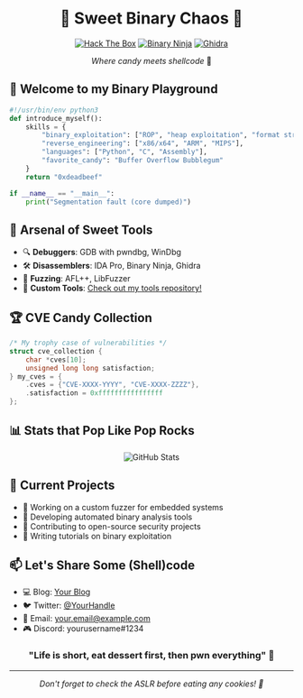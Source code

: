 <div align="center">

# 🍬 Sweet Binary Chaos 🍭

[![Hack The Box](https://img.shields.io/badge/HackTheBox-111927?style=for-the-badge&logo=Hack%20The%20Box&logoColor=9FEF00)](https://app.hackthebox.com)
[![Binary Ninja](https://img.shields.io/badge/Binary%20Ninja-FF69B4?style=for-the-badge&logo=data:image/png;base64,placeholder)](https://binary.ninja)
[![Ghidra](https://img.shields.io/badge/Ghidra-FF6B6B?style=for-the-badge&logo=ghidra&logoColor=white)](https://ghidra-sre.org)

*Where candy meets shellcode* 🍪

</div>

## 🎪 Welcome to my Binary Playground

```python
#!/usr/bin/env python3
def introduce_myself():
    skills = {
        "binary_exploitation": ["ROP", "heap exploitation", "format strings"],
        "reverse_engineering": ["x86/x64", "ARM", "MIPS"],
        "languages": ["Python", "C", "Assembly"],
        "favorite_candy": "Buffer Overflow Bubblegum"
    }
    return "0xdeadbeef"

if __name__ == "__main__":
    print("Segmentation fault (core dumped)")
```

## 🧰 Arsenal of Sweet Tools

- 🔍 **Debuggers**: GDB with pwndbg, WinDbg
- 🛠️ **Disassemblers**: IDA Pro, Binary Ninja, Ghidra
- 🧪 **Fuzzing**: AFL++, LibFuzzer
- 🍫 **Custom Tools**: [Check out my tools repository!]()

## 🏆 CVE Candy Collection

```c
/* My trophy case of vulnerabilities */
struct cve_collection {
    char *cves[10];
    unsigned long long satisfaction;
} my_cves = {
    .cves = {"CVE-XXXX-YYYY", "CVE-XXXX-ZZZZ"},
    .satisfaction = 0xffffffffffffffff
};
```

## 📊 Stats that Pop Like Pop Rocks

<div align="center">

![GitHub Stats](https://github-readme-stats.vercel.app/api?username=YOURUSERNAME&show_icons=true&theme=radical)

</div>

## 🎯 Current Projects

- 🍭 Working on a custom fuzzer for embedded systems
- 🍪 Developing automated binary analysis tools
- 🍫 Contributing to open-source security projects
- 🧁 Writing tutorials on binary exploitation

## 📫 Let's Share Some (Shell)code

- 💻 Blog: [Your Blog]()
- 🐦 Twitter: [@YourHandle]()
- 📧 Email: your.email@example.com
- 🎮 Discord: yourusername#1234

<div align="center">

### "Life is short, eat dessert first, then pwn everything" 🍰

</div>

---
<div align="center">
<i>Don't forget to check the ASLR before eating any cookies! 🍪</i>
</div>

